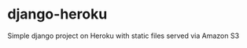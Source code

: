 django-heroku
=============

Simple django project on Heroku with static files served via Amazon S3

